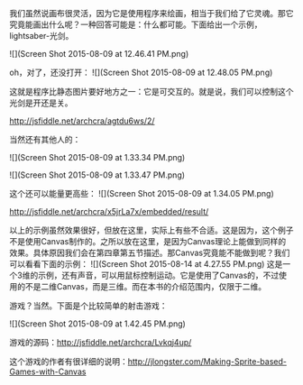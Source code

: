 我们虽然说画布很灵活，因为它是使用程序来绘画，相当于我们给了它灵魂。那它究竟能画出什么呢？一种回答可能是：什么都可能。下面给出一个示例，lightsaber-光剑。

![](Screen Shot 2015-08-09 at 12.46.41 PM.png)

oh，对了，还没打开：
![](Screen Shot 2015-08-09 at 12.48.05 PM.png)

这就是程序比静态图片要好地方之一：它是可交互的。就是说，我们可以控制这个光剑是开还是关。

http://jsfiddle.net/archcra/agtdu6ws/2/

当然还有其他人的：


![](Screen Shot 2015-08-09 at 1.33.34 PM.png)

![](Screen Shot 2015-08-09 at 1.33.47 PM.png)

这个还可以能量更高些：
![](Screen Shot 2015-08-09 at 1.34.05 PM.png)


http://jsfiddle.net/archcra/x5jrLa7x/embedded/result/


以上的示例虽然效果很好，但放在这里，实际上有些不合适。这是因为，这个例子不是使用Canvas制作的。之所以放在这里，是因为Canvas理论上能做到同样的效果。具体原因我们会在第四章第五节描述。那Canvas究竟能不能做到呢？我们可以看看下面的示例：
![](Screen Shot 2015-08-14 at 4.27.55 PM.png)
这是一个3维的示例，还有声音，可以用鼠标控制运动。它是使用了Canvas的，不过使用的不是二维Canvas，而是三维。而在本书的介绍范围内，仅限于二维。


游戏？当然。下面是个比较简单的射击游戏：

![](Screen Shot 2015-08-09 at 1.42.45 PM.png)


游戏的源码：http://jsfiddle.net/archcra/Lvkqj4up/

这个游戏的作者有很详细的说明：http://jlongster.com/Making-Sprite-based-Games-with-Canvas


